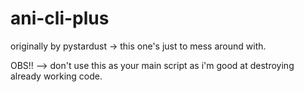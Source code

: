 # ani-cli-plus
originally by pystardust -> this one's just to mess around with.

OBS!! --> don't use this as your main script as i'm good at destroying already working code.
